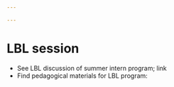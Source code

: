 ```yaml
---

---
```


# LBL session
- See LBL discussion of summer intern program; link
- Find pedagogical materials for LBL program: 
